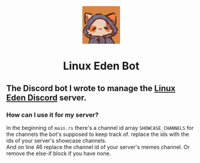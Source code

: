 <div align="center">
    <img src="./assets/rhbot.png" width=100, height=100 />
</div>

<h1 align='center'> Linux Eden Bot </h1>

<p align="center">
 <h2> The Discord bot I wrote to manage the <a href="https://discord.gg/NqtU7fdVeu">Linux Eden Discord</a> server. </h2>
</p>


<h3> How can I use it for my server? </h2>
<p>
    In the beginning of <code>main.rs</code> there's a channel id array <code>SHOWCASE_CHANNELS</code> for the channels the bot's supposed to keep track of.
replace the ids with the ids of your server's showcase channels. <br>
    And on line 46 replace the channel id of your server's memes channel. Or remove the else-if block if you have none.
</p>
